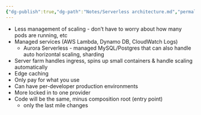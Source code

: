 ```yaml
---
{"dg-publish":true,"dg-path":"Notes/Serverless architecture.md","permalink":"/notes/serverless-architecture/","tags":["articles/dev-process","tech/web"]}
---
```



- Less management of scaling - don’t have to worry about how many pods are running, etc
- Managed services (AWS Lambda, Dynamo DB, CloudWatch Logs)
    - Aurora Serverless - managed MySQL/Postgres that can also handle auto horizontal scaling, sharding
- Server farm handles ingress, spins up small containers & handle scaling automatically
- Edge caching
- Only pay for what you use
- Can have per-developer production environments
- More locked in to one provider
- Code will be the same, minus composition root (entry point)
    - only the last mile changes
